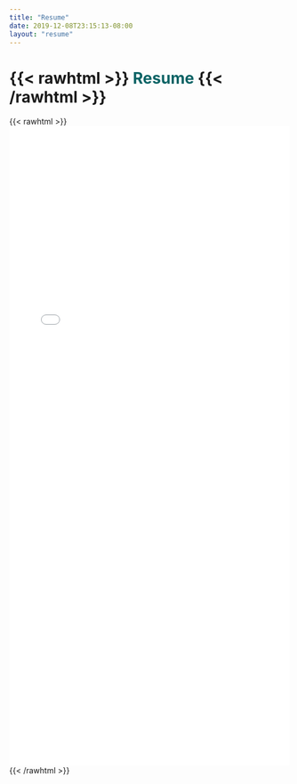 ```yaml
---
title: "Resume"
date: 2019-12-08T23:15:13-08:00
layout: "resume"
---
```


# {{< rawhtml >}} <span style="color:#0A6365">Resume</span> {{< /rawhtml >}}

{{< rawhtml >}}
<embed src="/images/resume.pdf" style="width:100%; height:1150px;">
{{< /rawhtml >}}
